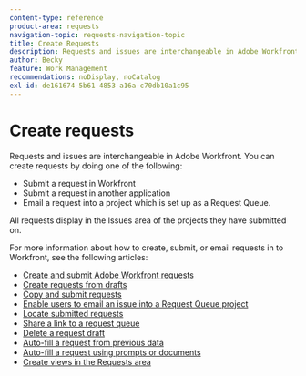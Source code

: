 ```yaml
---
content-type: reference
product-area: requests
navigation-topic: requests-navigation-topic
title: Create Requests
description: Requests and issues are interchangeable in Adobe Workfront. You can create requests by submitting a request in Workfront, submitting a request in another application, or emailing a request into a project which is set up as a Request Queue.
author: Becky
feature: Work Management
recommendations: noDisplay, noCatalog
exl-id: de161674-5b61-4853-a16a-c70db10a1c95
---
```

# Create requests

<!--
{{highlighted-preview}}
-->

Requests and issues are interchangeable in Adobe Workfront. You can create requests by doing one of the following:

* Submit a request in Workfront
* Submit a request in another application
* Email a request into a project which is set up as a Request Queue.

All requests display in the Issues area of the projects they have submitted on.

For more information about how to create, submit, or email requests in to Workfront, see the following articles:

* [Create and submit Adobe Workfront requests](../../../manage-work/requests/create-requests/create-submit-requests.md) 
* [Create requests from drafts](../../../manage-work/requests/create-requests/create-requests-from-drafts.md) 
* [Copy and submit requests](../../../manage-work/requests/create-requests/copy-and-submit-requests.md) 
* [Enable users to email an issue into a Request Queue project](../../../manage-work/requests/create-requests/enable-email-issues-into-projects.md) 
* [Locate submitted requests](../../../manage-work/requests/create-requests/locate-submitted-requests.md) 
* [Share a link to a request queue](../../../manage-work/requests/create-requests/share-link-to-request-queue.md) 
* [Delete a request draft](../../../manage-work/requests/create-requests/delete-request-draft.md)
* [Auto-fill a request from previous data](/help/quicksilver/manage-work/requests/create-requests/autofill-suggestions-from-previous.md)
* [Auto-fill a request using prompts or documents](/help/quicksilver/manage-work/requests/create-requests/autofill-from-prompt-document.md)
* [Create views in the Requests area](/help/quicksilver/manage-work/requests/create-requests/create-views-for-requests-list.md)

